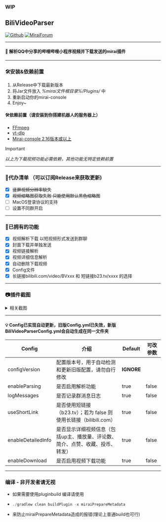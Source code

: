 ### WIP
## BiliVideoParser

[![Github](https://img.shields.io/badge/-Github-000?style=flat&logo=Github&logoColor=white)](https://github.com/BestBcz)
[![MiraiForum](https://img.shields.io/badge/Forum-Mirai?style=flat-square&label=Mirai
)](https://mirai.mamoe.net/topic/2795/biliurl%E4%B8%80%E4%B8%AA%E7%AE%80%E5%8D%95%E7%9A%84%E8%A7%A3%E6%9E%90qq%E5%88%86%E4%BA%AB%E5%93%94%E5%93%A9%E5%93%94%E5%93%A9%E5%B0%8F%E7%A8%8B%E5%BA%8F%E8%A7%86%E9%A2%91%E5%9C%B0%E5%9D%80%E7%9A%84%E5%B0%8F%E6%8F%92%E4%BB%B6)

-------------------------
#### 🌱 解析QQ中分享的哔哩哔哩小程序视频并下载发送的mirai插件

---------------------------
### 🛠️安装&依赖前置
1. 从Release中下载最新版本
2. 将Jar文件放入 _%mirai文件根目录%/Plugins/_ 中
3. 重新启动你的mirai-console
4. Enjoy~
#### 🛠️依赖前置（请安装到你搭建机器人的服务器上）
-  [FFmpeg](https://ffmpeg.org/download.html)
- [yt-dlp](https://github.com/yt-dlp/yt-dlp/releases)
- [Mirai-console 2.16版本或以上](https://github.com/mamoe/mirai/releases)
> [!IMPORTANT]
> _以上为下载视频功能必需依赖，其他功能无特定依赖前置_


----------------------------------------

### 🚀代办清单 （可以订阅Release来获取更新)

- [x] ~~竖屏视频分辨率缺失~~
- [x] ~~视频缩略图获取失败 只能使用默认黑色缩略图~~
- [ ] MacOS登录协议的支持
- [ ] 设置不同群开启

-------------------------------------------------

### 🧐已拥有的功能

- [x] 视频解析下载   以短视频形式发送到群聊
- [x] 封面下载并单独发送
- [x] 视频链接解析
- [x] 视频详细信息解析
- [x] 自动删除下载视频
- [x] Config文件
- [x] 长链接bilibili.com/video/BVxxx 和 短链接b23.tv/xxxx 的选择

-----------------------------------------
### 📷插件截图
<details>

<summary>相关截图</summary>

![e1ffac4d-3043-4d6b-a814-d6be1497e997.png](https://mirai.mamoe.net/assets/uploads/files/1742203041642-356a4b0d-57b0-4a12-acac-8435e5e4aafa.png)
![QQ_1742202849146.png](https://mirai.mamoe.net/assets/uploads/files/1742203056542-e1ffac4d-3043-4d6b-a814-d6be1497e997.png)
![QQ_1742202875264.png](https://mirai.mamoe.net/assets/uploads/files/1742203072380-qq_1742202849146.png)
![356a4b0d-57b0-4a12-acac-8435e5e4aafa.png](https://mirai.mamoe.net/assets/uploads/files/1742203161015-qq_1742202875264.png)

</details>

-------------------------------------

#### 💡 Config已实现自动更新，旧版Config.yml已失效，新版BiliVideoParserConfig.yml会自动生成在同一文件夹
| Config               | 介绍                                            | Default    | 可改参数     |
|----------------------|-----------------------------------------------|------------|----------|
| configVersion        | 配置版本号，用于自动检测和更新旧版配置，请勿自行修改                    | **IGNORE** |  
| enableParsing        | 是否启用解析功能                                      | true       | false    |         
| logMessages          | 是否记录群消息日志                                     | true       | false    |        
| useShortLink         | 是否使用短链接（b23.tv）；若为 false 则使用长链接（bilibili.com） | true       | false    |
| enableDetailedInfo   | 是否显示详细视频信息（包括up主、播放量、评论数、简介、点赞、收藏、投币、转发）      | true       | false    |
| enableDownload       | 是否启用视频下载功能                                    | true       | false    |


-------------------------------------------
### 编译  - 非开发者请无视
- 如果需要使用pluginbuild 编译请使用
- ```javascript
  ./gradlew clean buildPlugin -x miraiPrepareMetadata
  ```
- 来防止miraiPrepareMetadata造成的报错(理论上普通build也可行)
